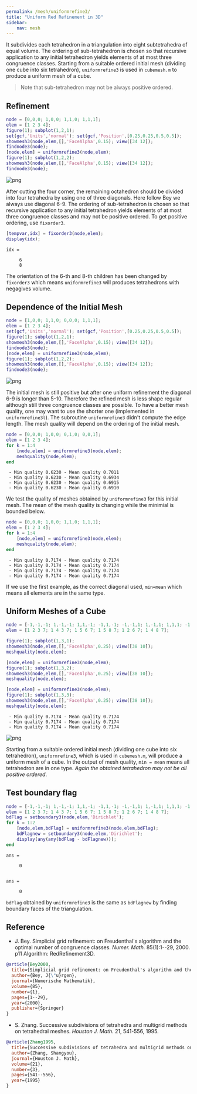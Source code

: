 ```yaml
---
permalink: /mesh/uniformrefine3/
title: "Uniform Red Refinement in 3D"
sidebar:
    nav: mesh
---
```


It subdivides each tetrahedron in a triangulation into eight
subtetrahedra of equal volume. The ordering of sub-tetrahedron is chosen so that recursive application to any initial tetrahedron yields elements of at most three congruence classes. Starting from a suitable ordered initial mesh (dividing one cube into six tetrahedron), `uniformrefine3` is used in `cubemesh.m` to produce a uniform mesh of a cube.

> Note that sub-tetrahedron may not be always positive ordered. 

## Refinement


```matlab
node = [0,0,0; 1,0,0; 1,1,0; 1,1,1];
elem = [1 2 3 4];
figure(1); subplot(1,2,1);
set(gcf,'Units','normal'); set(gcf,'Position',[0.25,0.25,0.5,0.5]);
showmesh3(node,elem,[],'FaceAlpha',0.15); view([34 12]);
findnode3(node);
[node,elem] = uniformrefine3(node,elem);
figure(1); subplot(1,2,2);
showmesh3(node,elem,[],'FaceAlpha',0.15); view([34 12]);
findnode3(node);
```


![png]({{site.baseurl}}/assets/images/mesh/uniformrefine3doc_2_0.png)
    


After cutting the four corner, the remaining octahedron should be divided into four tetrahedra by using one of three diagonals. Here follow Bey we always use diagonal 6-9. The ordering of sub-tetrahedron is chosen so that recursive application to any initial tetrahedron yields elements of at most three congruence classes and may not be positive ordered. To get positive ordering, use `fixorder3`.


```matlab
[tempvar,idx] = fixorder3(node,elem);
display(idx);
```

    
    idx =
    
         6
         8
    


The orientation of the 6-th and 8-th children has been changed by `fixorder3` which means `uniformrefine3` will produces tetrahedrons with negagives volume.

## Dependence of the Initial Mesh


```matlab
node = [1,0,0; 1,1,0; 0,0,0; 1,1,1];
elem = [1 2 3 4];
set(gcf,'Units','normal'); set(gcf,'Position',[0.25,0.25,0.5,0.5]);
figure(1); subplot(1,2,1);
showmesh3(node,elem,[],'FaceAlpha',0.15); view([34 12]);
findnode3(node);
[node,elem] = uniformrefine3(node,elem);
figure(1); subplot(1,2,2);
showmesh3(node,elem,[],'FaceAlpha',0.15); view([34 12]);
findnode3(node);
```

![png]({{site.baseurl}}/assets/images/mesh/uniformrefine3doc_7_0.png)
    


The initial mesh is still positive but after one uniform refinement the diagonal 6-9 is longer than 5-10. Therefore the refined mesh is less shape regular although
still three congruence classes are possible. To have a better mesh quality, one may want to use the shorter one (implemented in `uniformrefine3l`). The subroutine `uniformrefine3`
didn't compute the edge length. The mesh quality will depend on the ordering of the initial mesh. 


```matlab
node = [0,0,0; 1,0,0; 0,1,0; 0,0,1];
elem = [1 2 3 4];
for k = 1:4
    [node,elem] = uniformrefine3(node,elem);
    meshquality(node,elem);
end
```

     - Min quality 0.6230 - Mean quality 0.7011 
     - Min quality 0.6230 - Mean quality 0.6934 
     - Min quality 0.6230 - Mean quality 0.6915 
     - Min quality 0.6230 - Mean quality 0.6910 


We test the quality of meshes obtained by `uniformrefine3` for this 
initial mesh. The mean of the mesh quality is changing while the
minimial is bounded below.


```matlab
node = [0,0,0; 1,0,0; 1,1,0; 1,1,1];
elem = [1 2 3 4];
for k = 1:4
    [node,elem] = uniformrefine3(node,elem);
    meshquality(node,elem);
end
```

     - Min quality 0.7174 - Mean quality 0.7174 
     - Min quality 0.7174 - Mean quality 0.7174 
     - Min quality 0.7174 - Mean quality 0.7174 
     - Min quality 0.7174 - Mean quality 0.7174 


If we use the first example, as the correct diagonal used, `min=mean` which means all elements are in the same type.

## Uniform Meshes of a Cube


```matlab
node = [-1,-1,-1; 1,-1,-1; 1,1,-1; -1,1,-1; -1,-1,1; 1,-1,1; 1,1,1; -1,1,1]; 
elem = [1 2 3 7; 1 4 3 7; 1 5 6 7; 1 5 8 7; 1 2 6 7; 1 4 8 7];

figure(1); subplot(1,3,1); 
showmesh3(node,elem,[],'FaceAlpha',0.25); view([38 10]);
meshquality(node,elem);

[node,elem] = uniformrefine3(node,elem);
figure(1); subplot(1,3,2);
showmesh3(node,elem,[],'FaceAlpha',0.25); view([38 10]);
meshquality(node,elem);

[node,elem] = uniformrefine3(node,elem);
figure(1); subplot(1,3,3);
showmesh3(node,elem,[],'FaceAlpha',0.25); view([38 10]);
meshquality(node,elem);
```

     - Min quality 0.7174 - Mean quality 0.7174 
     - Min quality 0.7174 - Mean quality 0.7174 
     - Min quality 0.7174 - Mean quality 0.7174 


![png]({{site.baseurl}}/assets/images/mesh/uniformrefine3doc_14_1.png)
    


Starting from a suitable ordered initial mesh (dividing one cube into six tetrahedron), `uniformrefine3`, which is used in `cubemesh.m`, will produce a
uniform mesh of a cube. In the output of mesh quality, `min = mean` means all tetrahedron are in one type. *Again the obtained tetrahedron may not be all positive ordered*. 

## Test boundary flag


```matlab
node = [-1,-1,-1; 1,-1,-1; 1,1,-1; -1,1,-1; -1,-1,1; 1,-1,1; 1,1,1; -1,1,1]; 
elem = [1 2 3 7; 1 4 3 7; 1 5 6 7; 1 5 8 7; 1 2 6 7; 1 4 8 7];
bdFlag = setboundary3(node,elem,'Dirichlet');
for k = 1:2
    [node,elem,bdFlag] = uniformrefine3(node,elem,bdFlag);
    bdFlagnew = setboundary3(node,elem,'Dirichlet');
    display(any(any(bdFlag - bdFlagnew)));
end
```

    
    ans =
    
         0
    
    
    ans =
    
         0
    


`bdFlag` obtained by `uniformrefine3` is the same as `bdFlagnew` by finding boundary faces of the triangulation.

## Reference

- J. Bey. Simplicial grid refinement: on Freudenthal's algorithm and the
optimal number of congruence classes. *Numer. Math.* 85(1):1--29, 2000.
p11 Algorithm: RedRefinement3D. 
```bibtex
@article{Bey2000,
  title={Simplicial grid refinement: on Freudenthal's algorithm and the optimal number of congruence classes},
  author={Bey, J{\"u}rgen},
  journal={Numerische Mathematik},
  volume={85},
  number={1},
  pages={1--29},
  year={2000},
  publisher={Springer}
}
```

- S. Zhang. Successive subdivisions of tetrahedra and multigrid methods
on tetrahedral meshes. *Houston J. Math.* 21, 541-556, 1995.
```bibtex
@article{Zhang1995,
  title={Successive subdivisions of tetrahedra and multigrid methods on tetrahedral meshes},
  author={Zhang, Shangyou},
  journal={Houston J. Math},
  volume={21},
  number={3},
  pages={541--556},
  year={1995}
}
```